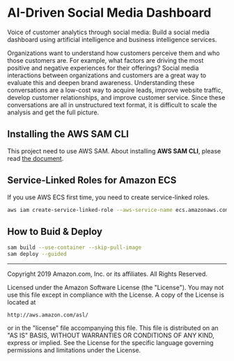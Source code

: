 # AI-Driven Social Media Dashboard
Voice of customer analytics through social media: Build a social media dashboard using artificial intelligence and business intelligence services.

Organizations want to understand how customers perceive them and who those customers are. For example, what factors are driving the most positive and negative experiences for their offerings? Social media interactions between organizations and customers are a great way to evaluate this and deepen brand awareness. Understanding these conversations are a low-cost way to acquire leads, improve website traffic, develop customer relationships, and improve customer service. Since these conversations are all in unstructured text format, it is difficult to scale the analysis and get the full picture.

## Installing the AWS SAM CLI
This project need to use AWS SAM.
About installing **AWS SAM CLI**, please read [the document](https://docs.aws.amazon.com/serverless-application-model/latest/developerguide/serverless-sam-cli-install.html).

## Service-Linked Roles for Amazon ECS
If you use AWS ECS first time, you need to create service-linked roles.
```bash
aws iam create-service-linked-role --aws-service-name ecs.amazonaws.com
```

## How to Buid & Deploy

```bash
sam build --use-container --skip-pull-image
sam deploy --guided
```

***

Copyright 2019 Amazon.com, Inc. or its affiliates. All Rights Reserved.

Licensed under the Amazon Software License (the "License"). You may not use this file except in compliance with the License. A copy of the License is located at

    http://aws.amazon.com/asl/

or in the "license" file accompanying this file. This file is distributed on an "AS IS" BASIS, WITHOUT WARRANTIES OR CONDITIONS OF ANY KIND, express or implied. See the License for the specific language governing permissions and limitations under the License.
